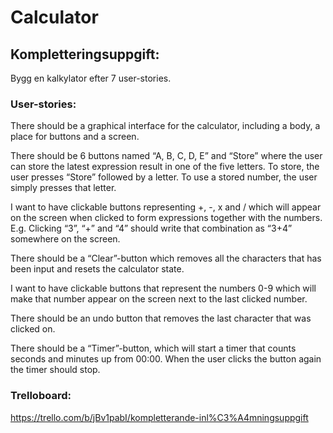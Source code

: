# Calculator

## Kompletteringsuppgift:
Bygg en kalkylator efter 7 user-stories.
### User-stories:
There should be a graphical interface for the calculator, including a body, a place for buttons and a screen.

There should be 6 buttons named “A, B, C, D, E” and “Store” where the user can store the latest expression result in one of the five letters.
To store, the user presses “Store” followed by a letter.
To use a stored number, the user simply presses that letter.

I want to have clickable buttons representing +, -, x and / which will appear on the screen when clicked to form expressions together with the numbers. E.g. Clicking “3”, “+” and “4” should write that combination as “3+4” somewhere on the screen.

There should be a “Clear”-button which removes all the characters that has been input and resets the calculator state.

I want to have clickable buttons that represent the numbers 0-9 which will make that number appear on the screen next to the last clicked number.

There should be an undo button that removes the last character that was
clicked on.

There should be a “Timer”-button, which will start a timer that counts seconds and minutes up from 00:00. When the user clicks the button again the timer should stop.

### Trelloboard: 
https://trello.com/b/jBv1pabI/kompletterande-inl%C3%A4mningsuppgift